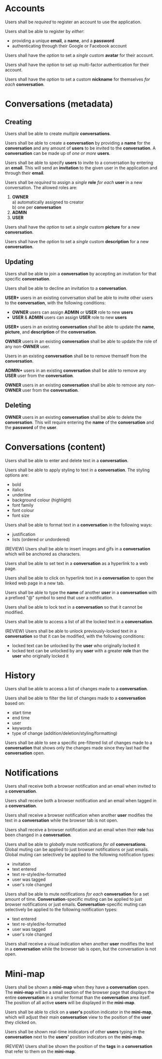 # Accounts

Users shall be _required_ to register an account to use the application.

Users shall be able to register by _either_:
  * providing a unique **email**, a **name**, and a **password**
  * authenticating through their Google or Facebook account

Users shall have the _option_ to set a _single_ custom **avatar** for their
account.

Users shall have the _option_ to set up multi-factor authentication for their
account.

Users shall have the _option_ to set a custom **nickname** for themselves
_for each_ **conversation**.

# Conversations (metadata)

## Creating

Users shall be able to create _multiple_ **conversations**.

Users shall be able to create a **conversation** by providing a **name** for the
**conversation** and any amount of **users** to be invited to the
**conversation**. A **conversation** can be made up of _one or more_ **users**.

Users shall be able to specify **users** to invite to a conversation by entering
an **email**. This will send an **invitation** to the given user in the
application and through their **email**.

Users shall be _required_ to assign a _single_ **role** _for each_ **user** in
a new conversation. The allowed roles are:
  1. **OWNER**  
    a) automatically assigned to creator  
    b) one per **conversation**  
  2. **ADMIN**
  3. **USER**

Users shall have the _option_ to set a _single_ custom **picture** for a
new **conversation**.

Users shall have the _option_ to set a _single_ custom **description** for a
new **conversation**.

## Updating

Users shall be able to join a **conversation** by accepting an invitation for
that specific **conversation**.

Users shall be able to decline an invitation to a **conversation**.

**USER+** users in an existing conversation shall be able to invite other users
to the **conversation**, with the following conditions:
  * **OWNER** users can assign **ADMIN** or **USER** role to new **users**
  * **USER** & **ADMIN** users can assign **USER** role to new **users**

**USER+** users in an existing **conversation** shall be able to update the
**name**, **picture**, and **description** of the **conversation**.

**OWNER** users in an existing **conversation** shall be able to update the role
of any non-**OWNER** user.

Users in an existing **conversation** shall be to remove themself from the
**conversation**.

**ADMIN+** users in an existing **conversation** shall be able to remove any
**USER** user from the **conversation**.

**OWNER** users in an existing **conversation** shall be able to remove any
non-**OWNER** user from the **conversation**.

## Deleting
**OWNER** users in an existing **conversation** shall be able to delete the
**conversation**. This will require entering the **name** of the
**conversation** and the **password** of the **user**.

# Conversations (content)

Users shall be able to enter and delete text in a **conversation**.

Users shall be able to apply styling to text in a **conversation**. The
styling options are:
  * bold
  * italics
  * underline
  * background colour (highlight)
  * font family
  * font colour
  * font size

Users shall be able to format text in a **conversation** in the following
ways:
  * justification
  * lists (ordered or undordered)

(REVIEW) Users shall be able to insert images and gifs in a **conversation** which
will be anchored as characters.

Users shall be able to set text in a **conversation** as a hyperlink to a
web page.

Users shall be able to click on hyperlink text in a **conversation** to open
the linked web page in a new tab.

Users shall be able to type the **name** of another **user** in a
**conversation** with a prefixed "@" symbol to send that user a notification.

Users shall be able to lock text in a **conversation** so that it cannot be
modified.

Users shall be able to access a list of all the locked text in a
**conversation**.

(REVIEW) Users shall be able to unlock previously-locked text in a **conversation**
so that it can be modified, with the following conditions:
  * locked text can be unlocked by the **user** who originally locked it
  * locked text can be unlocked by any **user** with a greater **role** than
  the **user** who originally locked it

# History

Users shall be able to access a list of changes made to a **conversation**.

Users shall be able to filter the list of changes made to a **conversation**
based on:
  * start time
  * end time
  * user
  * keywords
  * type of change (addition/deletion/styling/formatting)

Users shall be able to see a specific pre-filtered list of changes made to a
**conversation** that shows only the changes made since they last had the
**conversation** open.

# Notifications

Users shall receive both a browser notification and an email when invited to a
**conversation**.

Users shall receive both a browser notification and an email when tagged in a
**conversation**.

Users shall receive a browser notification when another **user** modifies the
text in a **conversation** while the browser tab is not open.

Users shall receive a browser notification and an email when their **role** has
been changed in a **conversation**.

Users shall be able to _globally_ mute notifications _for all_
**conversations**. Global muting can be applied to just browser notifications or
just emails. Global muting can selectively be applied to the following
notification types:
  * invitation
  * text entered
  * text re-styled/re-formatted
  * user was tagged
  * user's role changed

Users shall be able to mute notifications _for each_ **conversation** for a set
amount of time. **Conversation**-specific muting can be applied to just browser
notifications or just emails. **Conversation**-specific muting can selectively
be applied to the following notification types:
  * text entered
  * text re-styled/re-formatted
  * user was tagged
  * user's role changed

Users shall receive a visual indication when another **user** modifies the text
in a **conversation** while the browser tab is open, but the conversation is not
open.

# Mini-map

Users shall be shown a **mini-map** when they have a **conversation** open.  The
**mini-map** will be a small section of the browser page that displays the
entire **conversation** in a smaller format than the **conversation** area
itself. The position of all active **users** will be displayed in the
**mini-map**.

Users shall be able to click on a **user's** position indicator in the
**mini-map**, which will adjust their main **conversation** view to the position
of the **user** they clicked on.

Users shall be shown real-time inidicators of other **users** typing in the
**conversation** next to the **users'** position indicators on the **mini-map**.

(REVIEW) Users shall be shown the position of the **tags** in a **conversation**
that refer to them on the **mini-map**.
